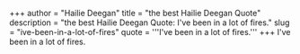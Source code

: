 +++
author = "Hailie Deegan"
title = "the best Hailie Deegan Quote"
description = "the best Hailie Deegan Quote: I've been in a lot of fires."
slug = "ive-been-in-a-lot-of-fires"
quote = '''I've been in a lot of fires.'''
+++
I've been in a lot of fires.
